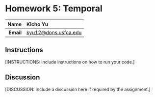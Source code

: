 Homework 5: Temporal
==============================

| **Name**  | Kicho Yu  |
|----------:|:-------------|
| **Email** | kyu12@dons.usfca.edu |

## Instructions ##

[INSTRUCTIONS: Include instructions on how to run your code.]

## Discussion ##

[DISCUSSION: Include a discussion here if required by the assignment.]
